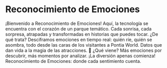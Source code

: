 
# Reconocimiento de Emociones 

¡Bienvenido a Reconocimiento de Emociones! Aquí, la tecnología se encuentra con el corazón de un parque temático. Cada sonrisa, cada sorpresa, atrapadas y transformadas en historias que puedes tocar.
¿De qué trata?
Desciframos emociones en tiempo real: quién ríe, quién se asombra, todo desde las caras de los visitantes a Pontia World. Datos que dan vida a la magia de las atracciones. 🚀
¿Qué viene?
Más emociones por descubrir, más momentos por analizar. ¡La diversión apenas comienza!
Reconocimiento de Emociones: donde cada sentimiento cuenta.

